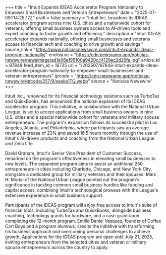 +++
title = "Intuit Expands IDEAS Accelerator Program Nationally to Empower Small Businesses and Veteran Entrepreneurs"
date = "2025-07-09T14:25:17Z"
draft = false
summary = "Intuit Inc. broadens its IDEAS accelerator program across nine U.S. cities and a nationwide cohort for veterans, offering small business owners access to AI-driven tools and expert coaching to foster growth and efficiency."
description = "Intuit IDEAS accelerator expands nationally, offering small businesses and veterans access to financial tech and coaching to drive growth and savings."
source_link = "https://www.noticiasnewswire.com/intuit-expands-ideas-program-nationally/"
enclosure = "https://cdn.newsramp.app/noticias-newswire/newsimage/ad1e08e195100a9420cc4129ec2d26fe.jpg"
article_id = 97848
feed_item_id = 16725
url = "/202507/97848-intuit-expands-ideas-accelerator-program-nationally-to-empower-small-businesses-and-veteran-entrepreneurs"
qrcode = "https://cdn.newsramp.app/noticias-newswire/qrcode/257/9/seeka1TQ.webp"
source = "Noticias Newswire"
+++

<p>Intuit Inc., renowned for its financial technology solutions such as TurboTax and QuickBooks, has announced the national expansion of its IDEAS accelerator program. This initiative, in collaboration with the National Urban League, is set to accept applications from small business owners in nine U.S. cities and a special nationwide cohort for veterans and military spouse entrepreneurs. The program's expansion follows its successful pilot in Los Angeles, Atlanta, and Philadelphia, where participants saw an average revenue increase of 23% and saved 16.5 hours monthly through the use of Intuit's AI-driven products and coaching from the National Urban League and Zella Life.</p><p>David Graham, Intuit's Senior Vice President of Customer Success, remarked on the program's effectiveness in elevating small businesses to new levels. The expanded program aims to assist an additional 250 entrepreneurs in cities including Charlotte, Chicago, and New York City, alongside a dedicated group for military veterans and their spouses. Marc H. Morial of the National Urban League pointed out the program's significance in tackling common small business hurdles like funding and capital access, combining Intuit's technological prowess with the League's extensive experience in small business support.</p><p>Participants of the IDEAS program will enjoy free access to Intuit's suite of financial tools, including TurboTax and QuickBooks, alongside business coaching, technology grants for hardware, and a cash grant upon completing the 12-month program. Emilio Daniel Vasquez, founder of Coffee Cart Boys and a program alumnus, credits the initiative with transforming his business approach and overcoming personal challenges to achieve growth. Applications for the IDEAS program are open until July 21, 2025, inviting entrepreneurs from the selected cities and veteran or military spouse entrepreneurs across the country to apply.</p>